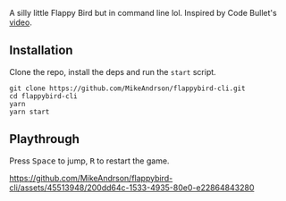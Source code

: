 A silly little Flappy Bird but in command line lol. Inspired by Code Bullet's [video](https://www.youtube.com/watch?v=djIufZ7Fyms).

## Installation
Clone the repo, install the deps and run the `start` script.
```shell
git clone https://github.com/MikeAndrson/flappybird-cli.git
cd flappybird-cli
yarn
yarn start
```

## Playthrough
Press <kbd>Space</kbd> to jump, <kbd>R</kbd> to restart the game.

https://github.com/MikeAndrson/flappybird-cli/assets/45513948/200dd64c-1533-4935-80e0-e22864843280

